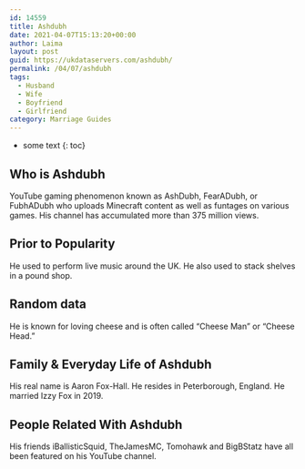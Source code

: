 ```yaml
---
id: 14559
title: Ashdubh
date: 2021-04-07T15:13:20+00:00
author: Laima
layout: post
guid: https://ukdataservers.com/ashdubh/
permalink: /04/07/ashdubh
tags:
  - Husband
  - Wife
  - Boyfriend
  - Girlfriend
category: Marriage Guides
---
```


* some text
{: toc}


## Who is Ashdubh
                  
                  
                  
YouTube gaming phenomenon known as AshDubh, FearADubh, or FubhADubh who uploads Minecraft content as well as funtages on various games. His channel has accumulated more than 375 million views. 
                  
              
            
              
            
                
                
                
## Prior to Popularity
                  
                  
                  
He used to perform live music around the UK. He also used to stack shelves in a pound shop. 
                  
              
            
              
            
                
                
                
## Random data
                  
                  
                  
He is known for loving cheese and is often called &#8220;Cheese Man&#8221; or &#8220;Cheese Head.&#8221; 
                  
              
            
              
            
                
                
                
## Family & Everyday Life of Ashdubh
                  
                  
                  
His real name is Aaron Fox-Hall. He resides in Peterborough, England. He married Izzy Fox in 2019. 
                  
              
            
              
            
                
                
                
## People Related With Ashdubh
                  
                  
                  
His friends iBallisticSquid, TheJamesMC, Tomohawk and BigBStatz have all been featured on his YouTube channel. 
                  
              
            
              
            
                
              
            
              
              
            
            
              
            
          
          
          